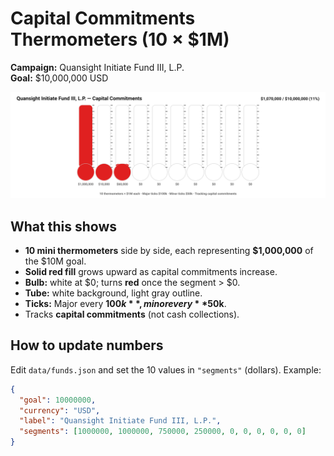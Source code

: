 # Capital Commitments Thermometers (10 × $1M)

**Campaign:** Quansight Initiate Fund III, L.P.  
**Goal:** $10,000,000 USD

![Capital Commitments Thermometers](./thermometer.svg?v=INIT)

## What this shows
- **10 mini thermometers** side by side, each representing **$1,000,000** of the $10M goal.
- **Solid red fill** grows upward as capital commitments increase.
- **Bulb:** white at $0; turns **red** once the segment > $0.
- **Tube:** white background, light gray outline.
- **Ticks:** Major every **$100k**, minor every **$50k**.
- Tracks **capital commitments** (not cash collections).

## How to update numbers
Edit `data/funds.json` and set the 10 values in `"segments"` (dollars). Example:
```json
{
  "goal": 10000000,
  "currency": "USD",
  "label": "Quansight Initiate Fund III, L.P.",
  "segments": [1000000, 1000000, 750000, 250000, 0, 0, 0, 0, 0, 0]
}
